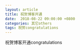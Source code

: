 ```yaml
---
layout: article
title: 祝贺博客开通
date:  2018-08-22 09:00:00 +0800
categories: 其它others
tags: 祝贺congratulations
---
```

祝贺博客开通congratulations
